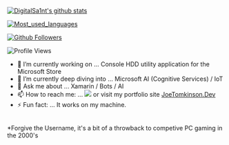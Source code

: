 [![DigitalSa1nt's github stats](https://github-readme-stats.vercel.app/api?username=DigitalSa1nt&layout=compact&theme=cobalt)](https://github.com/DigitalSa1nt/)

[![Most_used_languages](https://github-readme-stats.vercel.app/api/top-langs/?username=DigitalSa1nt&layout=compact&theme=cobalt)](https://github.com/DigitalSa1nt)

[![Github Followers](https://img.shields.io/github/followers/DigitalSa1nt?color=06d6a0&label=Github%20Followers&style=for-the-badge)](https://github.com/DigitalSa1nt?tab=followers)

![Profile Views](https://komarev.com/ghpvc/?username=DigitalSa1nt&color=blue)

- 🔭 I’m currently working on ... Console HDD utility application for the Microsoft Store
- 🌱 I’m currently deep diving into ... Microsoft AI (Cognitive Services) / IoT 
- 💬 Ask me about ... Xamarin / Bots / AI
- 📫 How to reach me: ... <a href="mailto:hello@joetomkinson.dev?"><img src="https://img.shields.io/badge/Email-Hello%40joetomkinson.dev-red"/></a> or visit my portfolio site 
<a href="https://JoeTomkinson.dev" target = "_blank">JoeTomkinson.Dev</a>
- ⚡ Fun fact: ... It works on my machine.
<br/>
*Forgive the Username, it's a bit of a throwback to competive PC gaming in the 2000's
